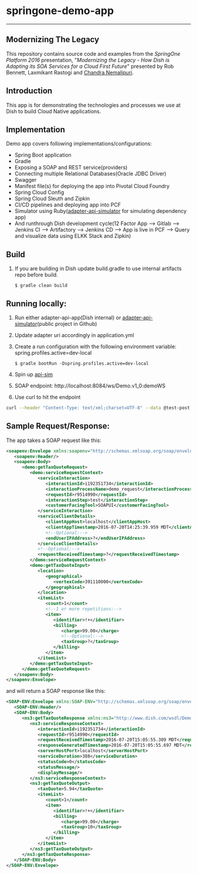 #  springone-demo-app
---------------------

## Modernizing The Legacy
This repository contains source code and examples from the _SpringOne Platform 2016_ presentation, 
"_Modernizing the Legacy - How Dish is Adapting its SOA Services for a Cloud First Future_" presented by Rob Bennett, Laxmikant Rastogi and [Chandra Nemalipuri](https://github.com/nemalipuri).


## Introduction
This app is for demonstrating the technologies and processes we use at Dish to build Cloud Native applications.


## Implementation
Demo app covers following implementations/configurations:
- Spring Boot application
- Gradle
- Exposing a SOAP and REST service(providers)
- Connecting multiple Relational Databases(Oracle JDBC Driver)
- Swagger
- Manifest file(s) for deploying the app into Pivotal Cloud Foundry
- Spring Cloud Config
- Spring Cloud Sleuth and Zipkin
- CI/CD pipelines and deploying app into PCF
- Simulator using Ruby([adapter-api-simulator](https://github.com/nemalipuri/adapter-api-simulator) for simulating dependency app)
- And runthrough Dish development cycle(12 Factor App --> Gitlab --> Jenkins CI --> Artifactory --> Jenkins CD --> App is live in PCF --> Query and visualize data using ELKK Stack and Zipkin)


## Build
1. If you are building in Dish update build.gradle to use internal artifacts repo before build.

    ```
    $ gradle clean build
    ```

## Running locally:
1. Run either adapter-api-app(Dish internal) or [adapter-api-simulator](https://github.com/nemalipuri/adapter-api-simulator)(public project in Github)
2. Update adapter uri accordingly in application.yml
3. Create a run configuration with the following environment variable: spring.profiles.active=dev-local

    ```
    $ gradle bootRun -Dspring.profiles.active=dev-local
    ```
4. Spin up [api-sim](https://github.com/nemalipuri/adapter-api-simulator) 
5. SOAP endpoint: http://localhost:8084/ws/Demo.v1_0:demoWS
6. Use curl to hit the endpoint
```sh
curl --header "Content-Type: text/xml;charset=UTF-8" --data @test-post.soap http://localhost:8084/ws/Demo.v1_0:demoWS
```


## Sample Request/Response:
The app takes a SOAP request like this:
```xml
<soapenv:Envelope xmlns:soapenv="http://schemas.xmlsoap.org/soap/envelope/" xmlns:demo="http://www.dish.com/wsdl/Demo/Demo-v1.0">
   <soapenv:Header/>
   <soapenv:Body>
      <demo:getTaxQuoteRequest>
         <demo:serviceRequestContext>
            <serviceInteraction>
               <interactionId>i192351734</interactionId>
               <interactionProcessName>demo_request</interactionProcessName>
               <requestId>r9514990</requestId>
               <interactionStep>test</interactionStep>
               <customerFacingTool>SOAPUI</customerFacingTool>
            </serviceInteraction>
            <serviceClientDetails>
               <clientAppHost>localhost</clientAppHost>
               <clientAppTimestamp>2016-07-20T14:25:39.959 MDT</clientAppTimestamp>
               <!--Optional:-->
               <endUserIPAddress>?</endUserIPAddress>
            </serviceClientDetails>
            <!--Optional:-->
            <requestReceivedTimestamp>?</requestReceivedTimestamp>
         </demo:serviceRequestContext>
         <demo:getTaxQuoteInput>
            <location>
               <geographical>
                  <vertexCode>391110000</vertexCode>
               </geographical>
            </location>
            <itemList>
               <count>1</count>
               <!--1 or more repetitions:-->
               <item>
                  <identifier>!+</identifier>
                  <billing>
                     <charge>99.00</charge>
                     <!--Optional:-->
                     <taxGroup>?</taxGroup>
                  </billing>
               </item>
            </itemList>
         </demo:getTaxQuoteInput>
      </demo:getTaxQuoteRequest>
   </soapenv:Body>
</soapenv:Envelope>
```

and will return a SOAP response like this:
```xml
<SOAP-ENV:Envelope xmlns:SOAP-ENV="http://schemas.xmlsoap.org/soap/envelope/">
   <SOAP-ENV:Header/>
   <SOAP-ENV:Body>
      <ns3:getTaxQuoteResponse xmlns:ns3="http://www.dish.com/wsdl/Demo/Demo-v1.0">
         <ns3:serviceResponseContext>
            <interactionId>i192351734</interactionId>
            <requestId>r9514990</requestId>
            <requestReceivedTimestamp>2016-07-20T15:05:55.309 MDT</requestReceivedTimestamp>
            <responseGeneratedTimestamp>2016-07-20T15:05:55.697 MDT</responseGeneratedTimestamp>
            <serverHostPort>localhost</serverHostPort>
            <serviceDuration>388</serviceDuration>
            <statusCode>0</statusCode>
            <statusMessage/>
            <displayMessage/>
         </ns3:serviceResponseContext>
         <ns3:getTaxQuoteOutput>
            <taxQuote>5.94</taxQuote>
            <itemList>
               <count>1</count>
               <item>
                  <identifier>!+</identifier>
                  <billing>
                     <charge>99.00</charge>
                     <taxGroup>10</taxGroup>
                  </billing>
               </item>
            </itemList>
         </ns3:getTaxQuoteOutput>
      </ns3:getTaxQuoteResponse>
   </SOAP-ENV:Body>
</SOAP-ENV:Envelope>
```
